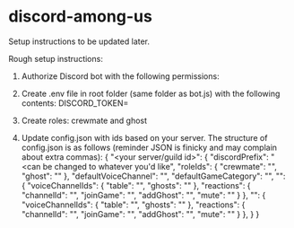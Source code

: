 # discord-among-us
Setup instructions to be updated later.

Rough setup instructions:
1. Authorize Discord bot with the following permissions:

2. Create .env file in root folder (same folder as bot.js) with the following contents:
DISCORD_TOKEN=<replace this with your discord token>

3. Create roles: crewmate and ghost

4. Update config.json with ids based on your server. The structure of config.json is as follows
(reminder JSON is finicky and may complain about extra commas):
{
  "<your server/guild id>": { 
    "discordPrefix": "<can be changed to whatever you'd like",
    "roleIds": {
      "crewmate": "<id of crewmate role>",
      "ghost": "<id of ghost role>"
    },
    "defaultVoiceChannel": "<id of default voice channel to move people to>",
    "defaultGameCategory": "<category id of default game to use>",
    "<category id of game>": {
      "voiceChannelIds": {
        "table": "<id of discussion channel for game>",
        "ghosts": "<id of ghosts channel for game>"
      },
      "reactions": {
        "channelId": "<id of text channel for reactions to control game>",
        "joinGame": "<id of message for reacting to join game>",
        "addGhost": "<id of message for reacting to turn ghost>",
        "mute": "<id of message for reacting to mute game>"
      }
    },
    "<optional category id of different game>": {
      "voiceChannelIds": {
        "table": "<id of discussion channel for game>",
        "ghosts": "<id of ghosts channel for game>"
      },
      "reactions": {
        "channelId": "<id of text channel for reactions to control game>",
        "joinGame": "<id of message for reacting to join game>",
        "addGhost": "<id of message for reacting to turn ghost>",
        "mute": "<id of message for reacting to mute game>"
      }
    },
  }
}